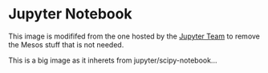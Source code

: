 # Jupyter Notebook  
This image is modififed from the one hosted by the [Jupyter
Team](https://github.com/jupyter/docker-stacks/tree/master/pyspark-notebook) to
remove the Mesos stuff that is not needed.

This is a big image as it inherets from jupyter/scipy-notebook...
